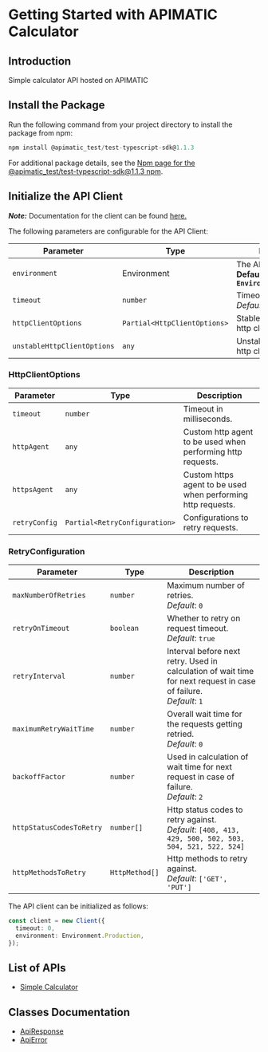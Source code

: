 
# Getting Started with APIMATIC Calculator

## Introduction

Simple calculator API hosted on APIMATIC

## Install the Package

Run the following command from your project directory to install the package from npm:

```ts
npm install @apimatic_test/test-typescript-sdk@1.1.3
```

For additional package details, see the [Npm page for the @apimatic_test/test-typescript-sdk@1.1.3 npm](https://www.npmjs.com/package/@apimatic_test/test-typescript-sdk/v/1.1.3).

## Initialize the API Client

**_Note:_** Documentation for the client can be found [here.](https://www.github.com/Syed-Subtain/test-typescript-js-sdk/tree/1.1.3/doc/client.md)

The following parameters are configurable for the API Client:

| Parameter | Type | Description |
|  --- | --- | --- |
| `environment` | Environment | The API environment. <br> **Default: `Environment.Production`** |
| `timeout` | `number` | Timeout for API calls.<br>*Default*: `0` |
| `httpClientOptions` | `Partial<HttpClientOptions>` | Stable configurable http client options. |
| `unstableHttpClientOptions` | `any` | Unstable configurable http client options. |

### HttpClientOptions

| Parameter | Type | Description |
|  --- | --- | --- |
| `timeout` | `number` | Timeout in milliseconds. |
| `httpAgent` | `any` | Custom http agent to be used when performing http requests. |
| `httpsAgent` | `any` | Custom https agent to be used when performing http requests. |
| `retryConfig` | `Partial<RetryConfiguration>` | Configurations to retry requests. |

### RetryConfiguration

| Parameter | Type | Description |
|  --- | --- | --- |
| `maxNumberOfRetries` | `number` | Maximum number of retries. <br> *Default*: `0` |
| `retryOnTimeout` | `boolean` | Whether to retry on request timeout. <br> *Default*: `true` |
| `retryInterval` | `number` | Interval before next retry. Used in calculation of wait time for next request in case of failure. <br> *Default*: `1` |
| `maximumRetryWaitTime` | `number` | Overall wait time for the requests getting retried. <br> *Default*: `0` |
| `backoffFactor` | `number` | Used in calculation of wait time for next request in case of failure. <br> *Default*: `2` |
| `httpStatusCodesToRetry` | `number[]` | Http status codes to retry against. <br> *Default*: `[408, 413, 429, 500, 502, 503, 504, 521, 522, 524]` |
| `httpMethodsToRetry` | `HttpMethod[]` | Http methods to retry against. <br> *Default*: `['GET', 'PUT']` |

The API client can be initialized as follows:

```ts
const client = new Client({
  timeout: 0,
  environment: Environment.Production,
});
```

## List of APIs

* [Simple Calculator](https://www.github.com/Syed-Subtain/test-typescript-js-sdk/tree/1.1.3/doc/controllers/simple-calculator.md)

## Classes Documentation

* [ApiResponse](https://www.github.com/Syed-Subtain/test-typescript-js-sdk/tree/1.1.3/doc/api-response.md)
* [ApiError](https://www.github.com/Syed-Subtain/test-typescript-js-sdk/tree/1.1.3/doc/api-error.md)

